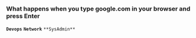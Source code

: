 ### **What happens when you type google.com in your browser and press Enter**
**`Devops`** **`Network`** `**SysAdmin**`
